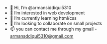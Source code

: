 - 👋 Hi, I’m @armansiddiqui5310
- 👀 I’m interested in web development 
- 🌱 I’m currently learning html/css
- 💞️ I’m looking to collaborate on small projects 
- 📫 you can contact me through my gmail - armansddiqui5310@gmail.com

<!---
armansiddiqui5310/armansiddiqui5310 is a ✨ special ✨ repository because its `README.md` (this file) appears on your GitHub profile.
You can click the Preview link to take a look at your changes.
--->
